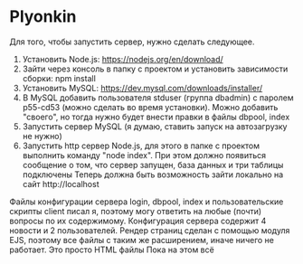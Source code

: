# Plyonkin
Для того, чтобы запустить сервер, нужно сделать следующее.
1. Установить Node.js: https://nodejs.org/en/download/
2. Зайти через консоль в папку с проектом и установить зависимости сборки: npm install
3. Установить MySQL: https://dev.mysql.com/downloads/installer/
4. В MySQL добавить пользователя stduser (группа dbadmin) с паролем p55-cd53 (можно сделать во время установки). Можно добавить "своего", но тогда нужно будет внести правки в файлы dbpool, index
5. Запустить сервер MySQL (я думаю, ставить запуск на автозагрузку не нужно)
6. Запустить http сервер Node.js, для этого в папке с проектом выполнить команду "node index". При этом должно появиться сообщение о том, что сервер запущен, база данных и три таблицы подключены
Теперь должна быть возможность зайти локально на сайт http://localhost

Файлы конфигурации сервера login, dbpool, index и пользовательские скрипты client писал я, поэтому могу ответить на любые (почти) вопросы по их содержимому.
Конфигурация сервера содержит 4 новости и 2 пользователей.
Рендер страниц сделан с помощью модуля EJS, поэтому все файлы с таким же расширением, иначе ничего не работает. Это просто HTML файлы
Пока на этом всё
